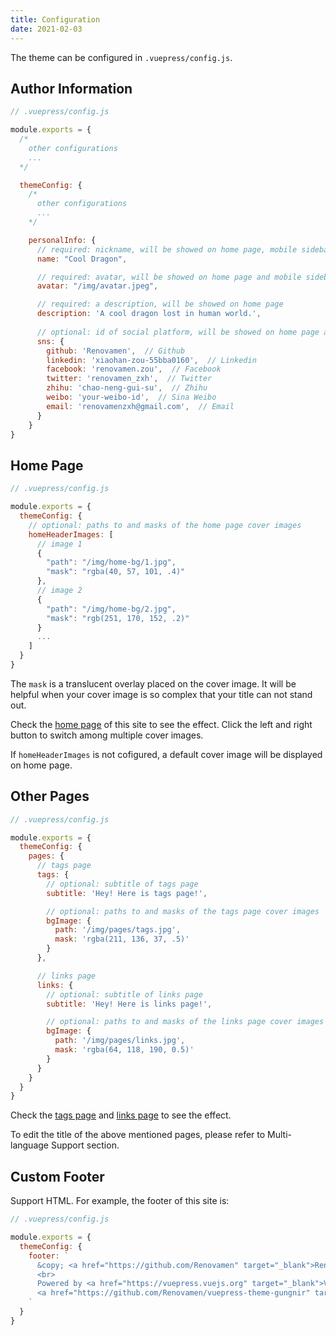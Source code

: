 ```yaml
---
title: Configuration
date: 2021-02-03
---
```


The theme can be configured in `.vuepress/config.js`.

## Author Information

```js
// .vuepress/config.js

module.exports = {
  /*
    other configurations
    ...
  */

  themeConfig: {
    /*
      other configurations
      ...
    */

    personalInfo: {
      // required: nickname, will be showed on home page, mobile sidebar and author info of articles
      name: "Cool Dragon",

      // required: avatar, will be showed on home page and mobile sidebar
      avatar: "/img/avatar.jpeg",

      // required: a description, will be showed on home page
      description: 'A cool dragon lost in human world.',
      
      // optional: id of social platform, will be showed on home page and mobile sidebar
      sns: {
        github: 'Renovamen',  // Github
        linkedin: 'xiaohan-zou-55bba0160',  // Linkedin
        facebook: 'renovamen.zou',  // Facebook
        twitter: 'renovamen_zxh',  // Twitter
        zhihu: 'chao-neng-gui-su',  // Zhihu
        weibo: 'your-weibo-id',  // Sina Weibo
        email: 'renovamenzxh@gmail.com',  // Email
      }
    }
}
```

## Home Page

```js
// .vuepress/config.js

module.exports = {
  themeConfig: {
    // optional: paths to and masks of the home page cover images
    homeHeaderImages: [
      // image 1
      {
        "path": "/img/home-bg/1.jpg",
        "mask": "rgba(40, 57, 101, .4)"
      },
      // image 2
      {
        "path": "/img/home-bg/2.jpg",
        "mask": "rgb(251, 170, 152, .2)"
      }
      ...
    ]
  }
}
```

The `mask` is a translucent overlay placed on the cover image. It will be helpful when your cover image is so complex that your title can not stand out.

Check the [home page](/) of this site to see the effect. Click the left and right button to switch among multiple cover images.

If `homeHeaderImages` is not cofigured, a default cover image will be displayed on home page.


## Other Pages

```js
// .vuepress/config.js

module.exports = {
  themeConfig: {
    pages: {
      // tags page
      tags: {
        // optional: subtitle of tags page
        subtitle: 'Hey! Here is tags page!',

        // optional: paths to and masks of the tags page cover images
        bgImage: {
          path: '/img/pages/tags.jpg',
          mask: 'rgba(211, 136, 37, .5)'
        }
      },

      // links page
      links: {
        // optional: subtitle of links page
        subtitle: 'Hey! Here is links page!',

        // optional: paths to and masks of the links page cover images
        bgImage: {
          path: '/img/pages/links.jpg',
          mask: 'rgba(64, 118, 190, 0.5)'
        }
      }
    }
  }
}
```

Check the [tags page](/tags) and [links page](/links) to see the effect.

To edit the title of the above mentioned pages, please refer to Multi-language Support section.


## Custom Footer

Support HTML. For example, the footer of this site is:

```js
// .vuepress/config.js

module.exports = {
  themeConfig: {
    footer: `
      &copy; <a href="https://github.com/Renovamen" target="_blank">Renovamen</a> 2018-2021
      <br>
      Powered by <a href="https://vuepress.vuejs.org" target="_blank">VuePress</a> &
      <a href="https://github.com/Renovamen/vuepress-theme-gungnir" target="_blank">Gungnir</a>
    `
  }
}
```